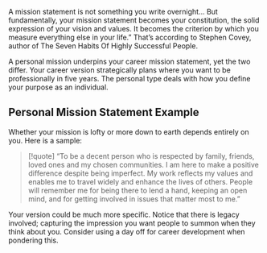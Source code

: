 A mission statement is not something you write overnight... But fundamentally, your mission statement becomes your constitution, the solid expression of your vision and values. It becomes the criterion by which you measure everything else in your life.” That’s according to Stephen Covey, author of The Seven Habits Of Highly Successful People.

A personal mission underpins your career mission statement, yet the two differ. Your career version strategically plans where you want to be professionally in five years. The personal type deals with how you define your purpose as an individual.
## Personal Mission Statement Example
Whether your mission is lofty or more down to earth depends entirely on you. Here is a sample:

>[!quote]
“To be a decent person who is respected by family, friends, loved ones and my chosen communities. I am here to make a positive difference despite being imperfect. My work reflects my values and enables me to travel widely and enhance the lives of others. People will remember me for being there to lend a hand, keeping an open mind, and for getting involved in issues that matter most to me.”

Your version could be much more specific. Notice that there is legacy involved; capturing the impression you want people to summon when they think about you. Consider using a day off for career development when pondering this.
